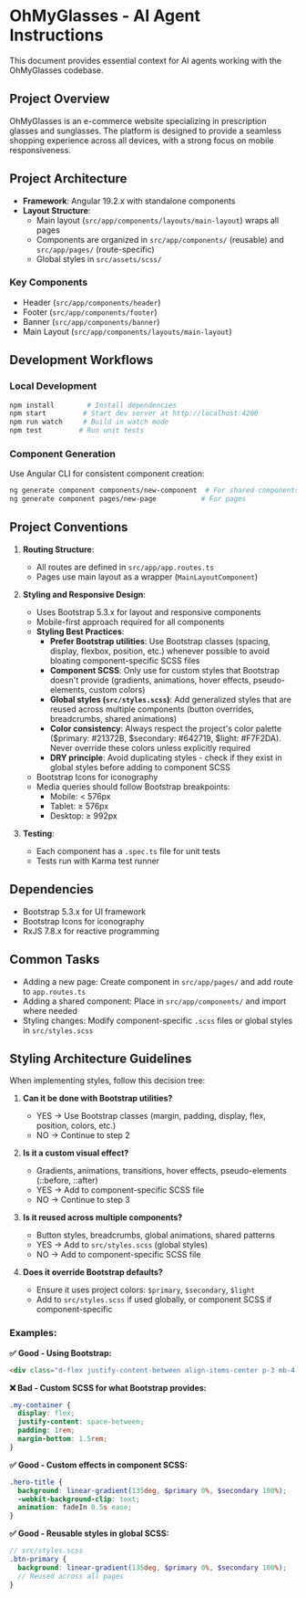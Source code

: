 # OhMyGlasses - AI Agent Instructions

This document provides essential context for AI agents working with the OhMyGlasses codebase.

## Project Overview

OhMyGlasses is an e-commerce website specializing in prescription glasses and sunglasses. The platform is designed to provide a seamless shopping experience across all devices, with a strong focus on mobile responsiveness.

## Project Architecture

- **Framework**: Angular 19.2.x with standalone components
- **Layout Structure**: 
  - Main layout (`src/app/components/layouts/main-layout`) wraps all pages
  - Components are organized in `src/app/components/` (reusable) and `src/app/pages/` (route-specific)
  - Global styles in `src/assets/scss/`

### Key Components
- Header (`src/app/components/header`)
- Footer (`src/app/components/footer`)
- Banner (`src/app/components/banner`)
- Main Layout (`src/app/components/layouts/main-layout`)

## Development Workflows

### Local Development
```bash
npm install        # Install dependencies
npm start         # Start dev server at http://localhost:4200
npm run watch     # Build in watch mode
npm test         # Run unit tests
```

### Component Generation
Use Angular CLI for consistent component creation:
```bash
ng generate component components/new-component  # For shared components
ng generate component pages/new-page           # For pages
```

## Project Conventions

1. **Routing Structure**:
   - All routes are defined in `src/app/app.routes.ts`
   - Pages use main layout as a wrapper (`MainLayoutComponent`)

2. **Styling and Responsive Design**:
   - Uses Bootstrap 5.3.x for layout and responsive components
   - Mobile-first approach required for all components
   - **Styling Best Practices**:
     - **Prefer Bootstrap utilities**: Use Bootstrap classes (spacing, display, flexbox, position, etc.) whenever possible to avoid bloating component-specific SCSS files
     - **Component SCSS**: Only use for custom styles that Bootstrap doesn't provide (gradients, animations, hover effects, pseudo-elements, custom colors)
     - **Global styles (`src/styles.scss`)**: Add generalized styles that are reused across multiple components (button overrides, breadcrumbs, shared animations)
     - **Color consistency**: Always respect the project's color palette ($primary: #21372B, $secondary: #642719, $light: #F7F2DA). Never override these colors unless explicitly required
     - **DRY principle**: Avoid duplicating styles - check if they exist in global styles before adding to component SCSS
   - Bootstrap Icons for iconography
   - Media queries should follow Bootstrap breakpoints:
     - Mobile: < 576px
     - Tablet: ≥ 576px
     - Desktop: ≥ 992px

3. **Testing**:
   - Each component has a `.spec.ts` file for unit tests
   - Tests run with Karma test runner

## Dependencies
- Bootstrap 5.3.x for UI framework
- Bootstrap Icons for iconography
- RxJS 7.8.x for reactive programming

## Common Tasks
- Adding a new page: Create component in `src/app/pages/` and add route to `app.routes.ts`
- Adding a shared component: Place in `src/app/components/` and import where needed
- Styling changes: Modify component-specific `.scss` files or global styles in `src/styles.scss`

## Styling Architecture Guidelines

When implementing styles, follow this decision tree:

1. **Can it be done with Bootstrap utilities?**
   - YES → Use Bootstrap classes (margin, padding, display, flex, position, colors, etc.)
   - NO → Continue to step 2

2. **Is it a custom visual effect?**
   - Gradients, animations, transitions, hover effects, pseudo-elements (::before, ::after)
   - YES → Add to component-specific SCSS file
   - NO → Continue to step 3

3. **Is it reused across multiple components?**
   - Button styles, breadcrumbs, global animations, shared patterns
   - YES → Add to `src/styles.scss` (global styles)
   - NO → Add to component-specific SCSS file

4. **Does it override Bootstrap defaults?**
   - Ensure it uses project colors: `$primary`, `$secondary`, `$light`
   - Add to `src/styles.scss` if used globally, or component SCSS if component-specific

### Examples:

**✅ Good - Using Bootstrap:**
```html
<div class="d-flex justify-content-between align-items-center p-3 mb-4 bg-light rounded-3">
```

**❌ Bad - Custom SCSS for what Bootstrap provides:**
```scss
.my-container {
  display: flex;
  justify-content: space-between;
  padding: 1rem;
  margin-bottom: 1.5rem;
}
```

**✅ Good - Custom effects in component SCSS:**
```scss
.hero-title {
  background: linear-gradient(135deg, $primary 0%, $secondary 100%);
  -webkit-background-clip: text;
  animation: fadeIn 0.5s ease;
}
```

**✅ Good - Reusable styles in global SCSS:**
```scss
// src/styles.scss
.btn-primary {
  background: linear-gradient(135deg, $primary 0%, $secondary 100%);
  // Reused across all pages
}
```
